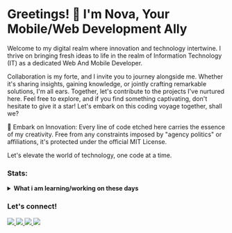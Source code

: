 # Greetings! 👋 I'm Nova, Your Mobile/Web Development Ally

Welcome to my digital realm where innovation and technology intertwine. I thrive on bringing fresh ideas to life in the realm of Information Technology (IT) as a dedicated Web And Mobile Developer.

Collaboration is my forte, and I invite you to journey alongside me. Whether it's sharing insights, gaining knowledge, or jointly crafting remarkable solutions, I'm all ears. Together, let's contribute to the projects I've nurtured here. Feel free to explore, and if you find something captivating, don't hesitate to give it a star! Let's embark on this coding voyage together, shall we?

🚀 Embark on Innovation: Every line of code etched here carries the essence of my creativity. Free from any constraints imposed by "agency politics" or affiliations, it's protected under the official MIT License.

Let's elevate the world of technology, one code at a time.

### Stats:
<details>
 <summary><strong>What i am learning/working on these days</strong></summary>
    - 🔭 I’m currently working on Web & Mobile Developers</br>
    - 🌱 I’m currently learning React Native Programming </br>
    - 👯 I’m looking to collaborate on Github </br>
    - 🤔 I’m looking for help with Organization </br>
    - 💬 Ask me about anything.</br>
    - 📫 How to reach me: <a href="mailto:novaardiansyah78@gmail.com">Email me!</a>  </br>
    - 😄 Pronouns: He/Him </br>
    - ⚡ Fun fact: nothing😆 </br>
</details>

<!-- <p>
  <a href="#"><img src="https://github-readme-stats.vercel.app/api?username=novaardiansyah&hide=contribs,prs&show_icons=true&hide_border=true&title_color=000" /></a>
</p> -->

### Let's connect!
<p>
  <a href="https://bit.ly/3oPuqFZ" target="_blank">
    <img src="https://img.shields.io/badge/nova_ardiansyah-30302f?style=flat&logo=linkedin" />
  </a>
  <a href="https://bit.ly/3ehTpNl" target="_blank">
    <img src="https://img.shields.io/badge/@novaardiansyah-30302f?style=flat&logo=instagram&logoColor=white" />
  </a>
  <a href="https://bit.ly/3oKtMJH" target="_blank">
    <img src="https://img.shields.io/badge/nova_ardiansyah-30302f?style=flat&logo=facebook&logoColor=white" />
  </a>
  <a href="https://novaardiansyah.site/" target="_blank">
    <img src="https://img.shields.io/badge/novaardiansyah-30302f?style=flat&logo=firefox&logoColor=white" />
  </a>
</p>
